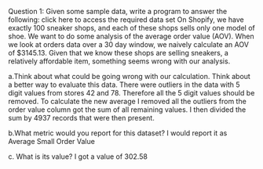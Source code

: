 Question 1: Given some sample data, write a program to answer the following: click here to access the required data set
On Shopify, we have exactly 100 sneaker shops, and each of these shops sells only one model of shoe. We want to do some analysis of the average order value (AOV). When we look at orders data over a 30 day window, we naively calculate an AOV of $3145.13. Given that we know these shops are selling sneakers, a relatively affordable item, something seems wrong with our analysis. 

a.Think about what could be going wrong with our calculation. Think about a better way to evaluate this data.
  There were outliers in the data with 5 digit values from stores 42 and 78. Therefore all the 5 digit values should be removed. To calculate the new average I removed all the outliers from the order value column got the sum of all remaining values. I then divided the sum by 4937 records that were then present.   

b.What metric would you report for this dataset?
I would report it as Average Small Order Value

c. What is its value?
I got a value of 302.58
